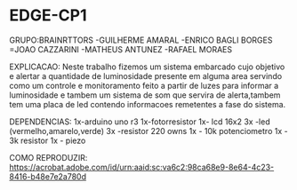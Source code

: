# EDGE-CP1

GRUPO:BRAINRTTORS
-GUILHERME AMARAL
-ENRICO BAGLI BORGES
=JOAO CAZZARINI
-MATHEUS ANTUNEZ
-RAFAEL MORAES

EXPLICACAO: Neste trabalho fizemos um sistema embarcado cujo objetivo e alertar a quantidade de luminosidade presente em alguma area servindo como um controle e monitoramento feito a partir de luzes para informar a luminosidade e tambem um
sistema de som que servira de alerta,tambem tem uma placa de led contendo informacoes remetentes a fase do sistema.


DEPENDENCIAS: 
1x-arduino uno r3
1x-fotorresistor
1x- lcd 16x2
3x -led (vermelho,amarelo,verde)
3x -resistor 220 owns
1x - 10k potenciometro
1x - 3k resistor
1x - piezo

COMO REPRODUZIR:
https://acrobat.adobe.com/id/urn:aaid:sc:va6c2:98ca68e9-8e64-4c23-8416-b48e7e2a780d
